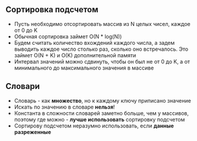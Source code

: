 ## Сортировка подсчетом
- Пусть необходимо отсортировать массив из N целых чисел, каждое от 0 до K
- Обычная сортировка займет O(N * log(N))
- Будем считать количество вхождений каждого числа, а задем выводить каждое число столько раз, сколько оно встречалось. Это займет O(N + K) и O(K) дополнительной памяти
- Интервал значений можно сдвинуть, чтобы он был не от 0 до K, а от минимального до максимального значения в массиве

## Словари
- Словарь - как **множество**, но к каждому ключу приписано значение
- Искать по значению в словаре **нельзя**!
- Константа в сложности словарей заметно больше, чем у массивов, поэтому где можно - **лучше использовать** сортировку подсчетом
- Сортирову подсчетом неразумно использовать, если **данные разреженные**